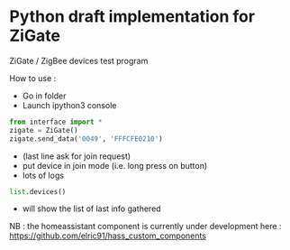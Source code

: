 # Python draft implementation for ZiGate
ZiGate / ZigBee devices test program

How to use :
- Go in folder
- Launch ipython3 console
```python
from interface import *
zigate = ZiGate()
zigate.send_data('0049', 'FFFCFE0210')
```
- (last line ask for join request)
- put device in join mode (i.e. long press on button)
- lots of logs
```python
list.devices()
```
- will show the list of last info gathered

NB : the homeassistant component is currently under development here : https://github.com/elric91/hass_custom_components
